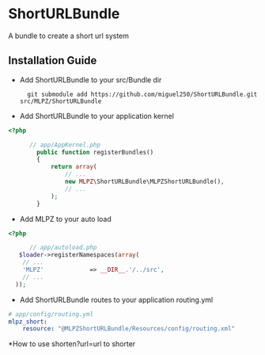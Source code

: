 # ShortURLBundle

A bundle to create a short url system

## Installation Guide
* Add ShortURLBundle to your src/Bundle dir

        git submodule add https://github.com/miguel250/ShortURLBundle.git src/MLPZ/ShortURLBundle

* Add ShortURLBundle to your application kernel

``` php
<?php

      // app/AppKernel.php
        public function registerBundles()
        {
            return array(
                // ...
                new MLPZ\ShortURLBundle\MLPZShortURLBundle(),
                // ...
            );
        }
```
* Add MLPZ to your auto load

``` php
<?php

      // app/autoload.php
   $loader->registerNamespaces(array(
    // ...
    'MLPZ'             => __DIR__.'/../src',
    // ...
  ));
```

* Add ShortURLBundle routes to your application routing.yml

``` yml
# app/config/routing.yml
mlpz_short:
    resource: "@MLPZShortURLBundle/Resources/config/routing.xml"
```

*How to use
     shorten?url=url to shorter